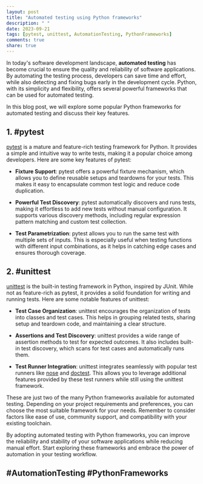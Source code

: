 ```yaml
---
layout: post
title: "Automated testing using Python frameworks"
description: " "
date: 2023-09-21
tags: [pytest, unittest, AutomationTesting, PythonFrameworks]
comments: true
share: true
---
```


In today's software development landscape, **automated testing** has become crucial to ensure the quality and reliability of software applications. By automating the testing process, developers can save time and effort, while also detecting and fixing bugs early in the development cycle. Python, with its simplicity and flexibility, offers several powerful frameworks that can be used for automated testing. 

In this blog post, we will explore some popular Python frameworks for automated testing and discuss their key features.

## 1. **#pytest**
[pytest](https://pytest.org) is a mature and feature-rich testing framework for Python. It provides a simple and intuitive way to write tests, making it a popular choice among developers. Here are some key features of pytest:

- **Fixture Support**: pytest offers a powerful fixture mechanism, which allows you to define reusable setups and teardowns for your tests. This makes it easy to encapsulate common test logic and reduce code duplication.

- **Powerful Test Discovery**: pytest automatically discovers and runs tests, making it effortless to add new tests without manual configuration. It supports various discovery methods, including regular expression pattern matching and custom test collection.

- **Test Parametrization**: pytest allows you to run the same test with multiple sets of inputs. This is especially useful when testing functions with different input combinations, as it helps in catching edge cases and ensures thorough coverage.

## 2. **#unittest**
[unittest](https://docs.python.org/3/library/unittest.html) is the built-in testing framework in Python, inspired by JUnit. While not as feature-rich as pytest, it provides a solid foundation for writing and running tests. Here are some notable features of unittest:

- **Test Case Organization**: unittest encourages the organization of tests into classes and test cases. This helps in grouping related tests, sharing setup and teardown code, and maintaining a clear structure.

- **Assertions and Test Discovery**: unittest provides a wide range of assertion methods to test for expected outcomes. It also includes built-in test discovery, which scans for test cases and automatically runs them.

- **Test Runner Integration**: unittest integrates seamlessly with popular test runners like [nose](https://nose.readthedocs.io) and [doctest](https://docs.python.org/3/library/doctest.html). This allows you to leverage additional features provided by these test runners while still using the unittest framework.

These are just two of the many Python frameworks available for automated testing. Depending on your project requirements and preferences, you can choose the most suitable framework for your needs. Remember to consider factors like ease of use, community support, and compatibility with your existing toolchain.

By adopting automated testing with Python frameworks, you can improve the reliability and stability of your software applications while reducing manual effort. Start exploring these frameworks and embrace the power of automation in your testing workflow.

## #AutomationTesting #PythonFrameworks